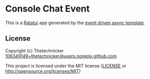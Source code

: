 # Console Chat Event

This is a [Ratatui] app generated by the [event driven async template].

[Ratatui]: https://ratatui.rs
[event driven async template]: https://github.com/ratatui/templates/tree/main/event-driven-async

## License

Copyright (c) Thetechnicker <106349149+thetechnicker@users.noreply.github.com>

This project is licensed under the MIT license ([LICENSE] or <http://opensource.org/licenses/MIT>)

[LICENSE]: ./LICENSE
